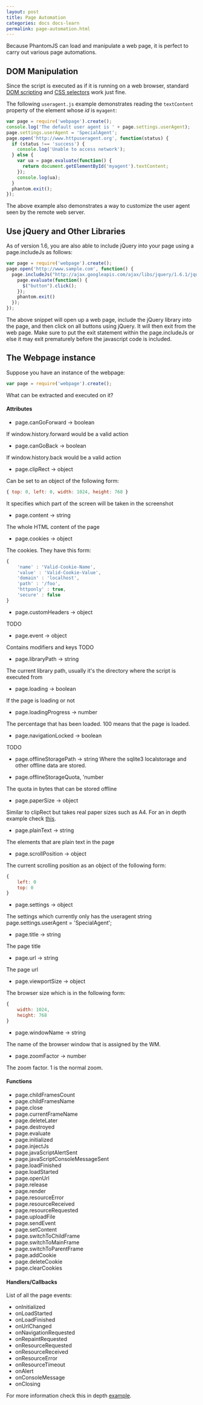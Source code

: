 ```yaml
---
layout: post
title: Page Automation
categories: docs docs-learn
permalink: page-automation.html
---
```


Because PhantomJS can load and manipulate a web page, it is perfect to carry out various page automations.

## DOM Manipulation

Since the script is executed as if it is running on a web browser, standard [DOM scripting](http://en.wikipedia.org/wiki/DOM_scripting) and [CSS selectors](http://www.w3.org/TR/css3-selectors/) work just fine.

The following `useragent.js` example demonstrates reading the `textContent` property of the element whose *id* is `myagent`:

```javascript
var page = require('webpage').create();
console.log('The default user agent is ' + page.settings.userAgent);
page.settings.userAgent = 'SpecialAgent';
page.open('http://www.httpuseragent.org', function(status) {
  if (status !== 'success') {
    console.log('Unable to access network');
  } else {
    var ua = page.evaluate(function() {
      return document.getElementById('myagent').textContent;
    });
    console.log(ua);
  }
  phantom.exit();
});
```
The above example also demonstrates a way to customize the user agent seen by the remote web server.

## Use jQuery and Other Libraries

As of version 1.6, you are also able to include jQuery into your page using a page.includeJs as follows:

```javascript
var page = require('webpage').create();
page.open('http://www.sample.com', function() {
  page.includeJs("http://ajax.googleapis.com/ajax/libs/jquery/1.6.1/jquery.min.js", function() {
    page.evaluate(function() {
      $("button").click();
    });
    phantom.exit()
  });
});
```

The above snippet will open up a web page, include the jQuery library into the page, and then click on all buttons using jQuery. It will then exit from the web page. Make sure to put the exit statement within the page.includeJs or else it may exit prematurely before the javascript code is included.

## The Webpage instance

Suppose you have an instance of the webpage:

```javascript
var page = require('webpage').create();
```
What can be extracted and executed on it?

#### Attributes
* page.canGoForward -> boolean

If window.history.forward would be a valid action

* page.canGoBack -> boolean

If window.history.back would be a valid action

* page.clipRect -> object

Can be set to an object of the following form:

```javascript
{ top: 0, left: 0, width: 1024, height: 768 }
```
It specifies which part of the screen will be taken in the screenshot

* page.content -> string

The whole HTML content of the page

* page.cookies -> object

The cookies.
They have this form:

```javascript
{
    'name' : 'Valid-Cookie-Name',
    'value' : 'Valid-Cookie-Value',
    'domain' : 'localhost',
    'path' : '/foo',
    'httponly' : true,
    'secure' : false
}
```

* page.customHeaders -> object

TODO

* page.event -> object 

Contains modifiers and keys
TODO

* page.libraryPath -> string 

The current library path, usually it's the directory where the script
is executed from

* page.loading -> boolean 

If the page is loading or not

* page.loadingProgress -> number 

The percentage that has been loaded. 100 means that the page is loaded.

* page.navigationLocked -> boolean 

TODO

* page.offlineStoragePath -> string 
Where the sqlite3 localstorage and other offline data are stored.

* page.offlineStorageQuota, 'number 

The quota in bytes that can be stored offline

* page.paperSize -> object 

Similar to clipRect but takes real paper sizes such as A4.
For an in depth example check  [this](https://github.com/ariya/phantomjs/blob/d10b8dc5832797be434f43fa2cbd4f1110d035fb/examples/printheaderfooter.js).

* page.plainText -> string 

The elements that are plain text in the page

* page.scrollPosition -> object 

The current scrolling position as an object of the following form:

```javascript
{
	left: 0
	top: 0
}
```

* page.settings -> object 

The settings which currently only has the useragent string
page.settings.userAgent = 'SpecialAgent';

* page.title -> string 

The page title

* page.url -> string 

The page url

* page.viewportSize -> object 

The browser size which is in the following form:

```javascript
{
	width: 1024,
	height: 768
}
```

* page.windowName -> string 

The name of the browser window that is assigned by the WM.

* page.zoomFactor -> number 

The zoom factor. 1 is the normal zoom.


#### Functions
* page.childFramesCount
* page.childFramesName
* page.close
* page.currentFrameName
* page.deleteLater
* page.destroyed
* page.evaluate
* page.initialized
* page.injectJs
* page.javaScriptAlertSent
* page.javaScriptConsoleMessageSent
* page.loadFinished
* page.loadStarted
* page.openUrl
* page.release
* page.render
* page.resourceError
* page.resourceReceived
* page.resourceRequested
* page.uploadFile
* page.sendEvent
* page.setContent
* page.switchToChildFrame
* page.switchToMainFrame
* page.switchToParentFrame
* page.addCookie
* page.deleteCookie
* page.clearCookies

#### Handlers/Callbacks
List of all the page events:

* onInitialized
* onLoadStarted
* onLoadFinished
* onUrlChanged
* onNavigationRequested
* onRepaintRequested
* onResourceRequested
* onResourceReceived
* onResourceError
* onResourceTimeout
* onAlert
* onConsoleMessage
* onClosing

For more information check this in depth [example](https://github.com/ariya/phantomjs/blob/master/examples/page_events.js).
